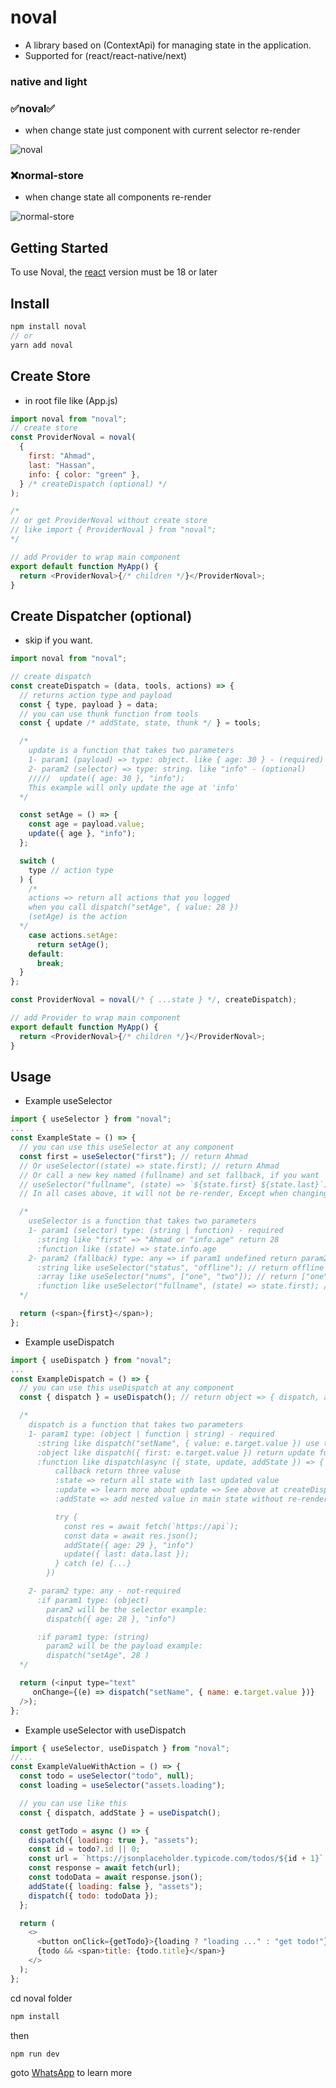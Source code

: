 # noval

- A library based on (ContextApi) for managing state in the application.
- Supported for (react/react-native/next)

### native and light

### :white_check_mark:noval:white_check_mark:

- when change state just component with current selector re-render
<div>
    <img src="https://i.ibb.co/THLdmXP/react-store.gif" alt="noval" />
</div>

### :x:normal-store

- when change state all components re-render
<div>
     <img src="https://i.ibb.co/17Jwgwj/normal-store.gif" alt="normal-store" />
</div>

## Getting Started

To use Noval, the [react](https://www.npmjs.com/package/react) version must be 18 or later

## Install

```js
npm install noval
// or
yarn add noval
```

## Create Store

- in root file like (App.js)

```js
import noval from "noval";
// create store
const ProviderNoval = noval(
  {
    first: "Ahmad",
    last: "Hassan",
    info: { color: "green" },
  } /* createDispatch (optional) */
);

/* 
// or get ProviderNoval without create store
// like import { ProviderNoval } from "noval";
*/

// add Provider to wrap main component
export default function MyApp() {
  return <ProviderNoval>{/* children */}</ProviderNoval>;
}
```

## Create Dispatcher (optional)

- skip if you want.

```js
import noval from "noval";

// create dispatch
const createDispatch = (data, tools, actions) => {
  // returns action type and payload
  const { type, payload } = data;
  // you can use thunk function from tools
  const { update /* addState, state, thunk */ } = tools;

  /*
    update is a function that takes two parameters
    1- param1 (payload) => type: object. like { age: 30 } - (required)
    2- param2 (selector) => type: string. like "info" - (optional)
    /////  update({ age: 30 }, "info");
    This example will only update the age at 'info'
  */

  const setAge = () => {
    const age = payload.value;
    update({ age }, "info");
  };

  switch (
    type // action type
  ) {
    /*
    actions => return all actions that you logged
    when you call dispatch("setAge", { value: 28 })
    (setAge) is the action
  */
    case actions.setAge:
      return setAge();
    default:
      break;
  }
};

const ProviderNoval = noval(/* { ...state } */, createDispatch);

// add Provider to wrap main component
export default function MyApp() {
  return <ProviderNoval>{/* children */}</ProviderNoval>;
}
```

## Usage

- Example useSelector

```js
import { useSelector } from "noval";
...
const ExampleState = () => {
  // you can use this useSelector at any component
  const first = useSelector("first"); // return Ahmad
  // Or useSelector((state) => state.first); // return Ahmad
  // Or call a new key named (fullname) and set fallback, if you want
  // useSelector("fullname", (state) => `${state.first} ${state.last}`); // return Ahmad Hassan
  // In all cases above, it will not be re-render, Except when changing the value of first

  /*
    useSelector is a function that takes two parameters
    1- param1 (selector) type: (string | function) - required
      :string like "first" => "Ahmad or "info.age" return 28
      :function like (state) => state.info.age
    2- param2 (fallback) type: any => if param1 undefined return param2 value from fallback
      :string like useSelector("status", "offline"); // return offline if status undefined
      :array like useSelector("nums", ["one", "two"]); // return ["one", "two"] if nums undefined
      :function like useSelector("fullname", (state) => state.first); // return Ahmad if fullname undefined
  */

  return (<span>{first}</span>);
};
```

- Example useDispatch

```js
import { useDispatch } from "noval";
...
const ExampleDispatch = () => {
  // you can use this useDispatch at any component
  const { dispatch } = useDispatch(); // return object => { dispatch, addState }

  /*
    dispatch is a function that takes two parameters
    1- param1 type: (object | function | string) - required
      :string like dispatch("setName", { value: e.target.value }) use this method if you created dispatcher
      :object like dispatch({ first: e.target.value }) return update function directly
      :function like dispatch(async ({ state, update, addState }) => {
          callback return three valuse
          :state => return all state with last updated value
          :update => learn more about update => See above at createDispatch
          :addState => add nested value in main state without re-render

          try {
            const res = await fetch(`https://api`);
            const data = await res.json();
            addState({ age: 29 }, "info")
            update({ last: data.last });
          } catch (e) {...}
        })

    2- param2 type: any - not-required
      :if param1 type: (object)
        param2 will be the selector example:
        dispatch({ age: 28 }, "info")

      :if param1 type: (string)
        param2 will be the payload example:
        dispatch("setAge", 28 )
  */

  return (<input type="text"
     onChange={(e) => dispatch("setName", { name: e.target.value })}
  />);
};
```

- Example useSelector with useDispatch

```js
import { useSelector, useDispatch } from "noval";
//...
const ExampleValueWithAction = () => {
  const todo = useSelector("todo", null);
  const loading = useSelector("assets.loading");

  // you can use like this
  const { dispatch, addState } = useDispatch();

  const getTodo = async () => {
    dispatch({ loading: true }, "assets");
    const id = todo?.id || 0;
    const url = `https://jsonplaceholder.typicode.com/todos/${id + 1}`;
    const response = await fetch(url);
    const todoData = await response.json();
    addState({ loading: false }, "assets");
    dispatch({ todo: todoData });
  };

  return (
    <>
      <button onClick={getTodo}>{loading ? "loading ..." : "get todo!"}</button>
      {todo && <span>title: {todo.title}</span>}
    </>
  );
};
```

cd noval folder

```js
npm install
```

then

```js
npm run dev
```

goto [WhatsApp](https://api.whatsapp.com/send?phone=201112785677) to learn more
